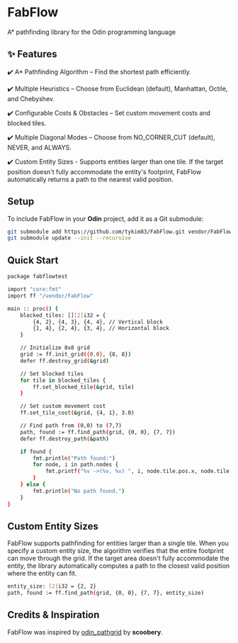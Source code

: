 # **FabFlow**
A* pathfinding library for the Odin programming language

## **✨ Features**
✔️ A* Pathfinding Algorithm – Find the shortest path efficiently.  

✔️ Multiple Heuristics – Choose from Euclidean (default), Manhattan, Octile, and Chebyshev.  

✔️ Configurable Costs & Obstacles – Set custom movement costs and blocked tiles.    

✔️ Multiple Diagonal Modes – Choose from NO_CORNER_CUT (default), NEVER, and ALWAYS.

✔️ Custom Entity Sizes - Supports entities larger than one tile. If the target position doesn't fully accommodate the entity's footprint, FabFlow automatically returns a path to the nearest valid position.

## **Setup**
To include FabFlow in your **Odin** project, add it as a Git submodule:

```sh
git submodule add https://github.com/tykim83/FabFlow.git vendor/FabFlow
git submodule update --init --recursive
```

## **Quick Start**
```sh
package fabflowtest

import "core:fmt"
import ff "/vendor/FabFlow"

main :: proc() {  
    blocked_tiles: [][2]i32 = {
        {4, 2}, {4, 3}, {4, 4}, // Vertical block
        {1, 4}, {2, 4}, {3, 4}, // Horizontal block
    }

    // Initialize 8x8 grid
    grid := ff.init_grid({0,0}, {8, 8})
    defer ff.destroy_grid(&grid)

    // Set blocked tiles
    for tile in blocked_tiles {
        ff.set_blocked_tile(&grid, tile)
    }

    // Set custom movement cost
    ff.set_tile_cost(&grid, {4, 1}, 3.0)

    // Find path from (0,0) to (7,7)
    path, found := ff.find_path(grid, {0, 0}, {7, 7})
    defer ff.destroy_path(&path)

    if found {
        fmt.println("Path found:")
        for node, i in path.nodes {
            fmt.printf("%v ->(%v, %v) ", i, node.tile.pos.x, node.tile.pos.y)
        }
    } else {
        fmt.println("No path found.")
    }
}
```

## **Custom Entity Sizes**
FabFlow supports pathfinding for entities larger than a single tile. When you specify a custom entity size, the algorithm verifies that the entire footprint can move through the grid. If the target area doesn't fully accommodate the entity, the library automatically computes a path to the closest valid position where the entity can fit.

```sh
entity_size: [2]i32 = {2, 2}
path, found := ff.find_path(grid, {0, 0}, {7, 7}, entity_size)
```

## **Credits & Inspiration**
FabFlow was inspired by [odin_pathgrid](https://github.com/scoobery/odin_pathgrid) by **scoobery**. 
